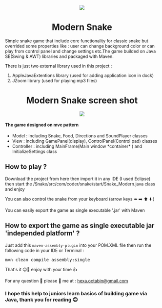 <div align="center" style="text-align:center;">
  <image src="https://github.com/Coder-ACJHP/Snake-Modern/blob/master/src/com/coder/snake/icons/snake.png">
  <h1>Modern Snake</h1>
</div>
<p>Simple snake game that include core functionality for classic snake but overrided some properties like : user can change background color or can play from control panel and change settings etc.The game builded on Java SE(Swing & AWT) libraries and packaged with Maven.</p>
<p>There is just two external library used in this project : </p>
<ol>
<li>AppleJavaExtentions library (used for adding application icon in dock)</li>
<li>JZoom library (used for playing mp3 files)</li>
</ol>
<div align="center" style="text-align:center;">
  <h1>Modern Snake screen shot</h1>
  <image src="https://github.com/Coder-ACJHP/Snake-Modern/blob/master/src/com/coder/snake/icons/ScreenShot.png">
</div>
<h4>The game designed on mvc pattern</h4>
<ul>
<li>Model : including Snake, Food, Directions and SoundPlayer classes</li>
<li>View : including GamePanel(display), ControlPanel(Control pad) classes</li>
<li>Controller : including MainFrame(Main window *container* ) and InitializeSettings class</li>
</ul>
<h2>How to play ? </h2>
<p>Download the project from here then import it in any IDE (I used Eclipse) then start the /Snake/src/com/coder/snake/start/Snake_Modern.java class and enjoy</p>
<p>You can also control the snake from your keyboard (arrow keys ⬅️ ➡️ ⬆️ ⬇️  )</p>
<p>You can easily export the game as single executable '.jar' with Maven</p>
<h2>How to export the game as single executable jar 'independed platform' ?</h2>
<p>Just add this <code>maven-assembly-plugin</code> into your POM.XML file then run the following code in your IDE or Terminal : </p>
<pre>mvn clean compile assembly:single</pre>
<p>That's it 😍🎉 enjoy with your time 👍</p>

<p>For any question 🤔 please 📧 me at : <a href="mailto:hexa.octabin@gmail.com">hexa.octabin@gmail.com</a></p>
<h3>I hope this help to juniors learn basics of building game via Java, thank you for reading 😊</h3>
